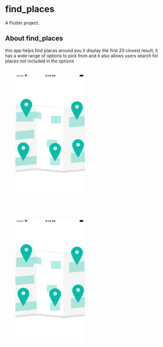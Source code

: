 # find_places

A Flutter project.

## About find_places

this app helps find places around you
it display the first 20 closest result, it has a wide range of options to pick from and it also allows users search for places not included in the options
<img src="assets/app_1.png" height=400px style="margin:33px;" />
<img src="assets/app_1.png" height=400px style="margin:33px;" />
